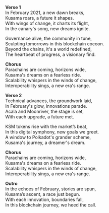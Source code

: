 **Verse 1**\
In February 2021, a new dawn breaks,\
Kusama roars, a future it shapes.\
With wings of change, it charts its flight,\
In the canary's song, new dreams ignite.

Governance alive, the community in tune,\
Sculpting tomorrows in this blockchain cocoon.\
Beyond the chains, it's a world redefined,\
The heartbeat of progress, a visionary find.

**Chorus**\
Parachains are coming, horizons wide,\
Kusama's dreams on a fearless ride.\
Scalability whispers in the winds of change,\
Interoperability sings, a new era's range.

**Verse 2**\
Technical advances, the groundwork laid,\
In February's glow, innovations parade.\
Acala and Moonriver, the stage is set,\
With each upgrade, a future met.

KSM tokens rise with the market’s beat,\
In this digital symphony, new goals we greet.\
A window to Polkadot's grander scheme,\
Kusama's journey, a dreamer's dream.

**Chorus**\
Parachains are coming, horizons wide,\
Kusama's dreams on a fearless ride.\
Scalability whispers in the winds of change,\
Interoperability sings, a new era's range.

**Outro**\
In the echoes of February, stories are spun,\
Kusama’s ascent, a race just begun.\
With each innovation, boundaries fall,\
In this blockchain journey, we heed the call.
